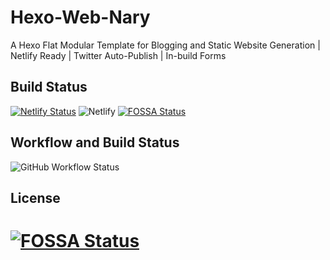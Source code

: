 # Hexo-Web-Nary
A Hexo Flat Modular Template for Blogging and Static Website Generation | Netlify Ready | Twitter Auto-Publish | In-build Forms 

## Build Status
[![Netlify Status](https://api.netlify.com/api/v1/badges/0ea822c4-0dfd-44ae-a33c-bce5a5a79f8e/deploy-status)](https://app.netlify.com/sites/webnary/deploys)
![Netlify](https://img.shields.io/netlify/0ea822c4-0dfd-44ae-a33c-bce5a5a79f8e?style=for-the-badge)
[![FOSSA Status](https://app.fossa.com/api/projects/git%2Bgithub.com%2FDFCommunity%2FHexo-Web-Nary.svg?type=shield)](https://app.fossa.com/projects/git%2Bgithub.com%2FDFCommunity%2FHexo-Web-Nary?ref=badge_shield)

## Workflow and Build Status
![GitHub Workflow Status](https://img.shields.io/github/workflow/status/DFCommunity/Hexo-Web-Nary/Web-Nary%20Build%20Status?style=for-the-badge)


## License
[![FOSSA Status](https://app.fossa.com/api/projects/git%2Bgithub.com%2FDFCommunity%2FHexo-Web-Nary.svg?type=large)](https://app.fossa.com/projects/git%2Bgithub.com%2FDFCommunity%2FHexo-Web-Nary?ref=badge_large)
=======
